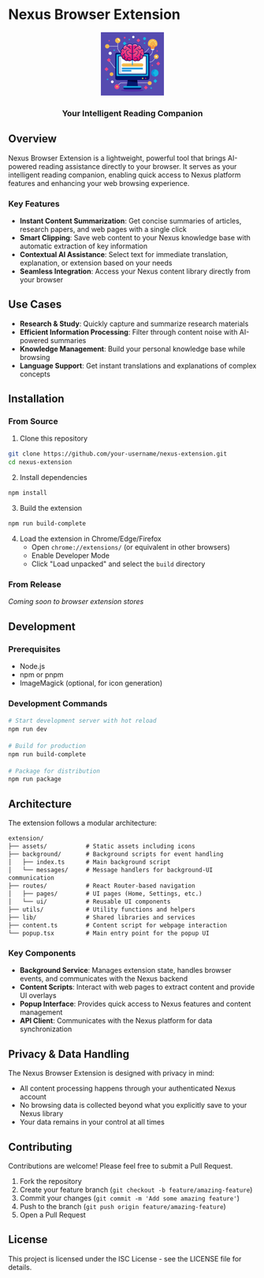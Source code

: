 # Nexus Browser Extension

<div align="center">
  <img src="assets/icon.png" alt="Nexus Logo" width="128" />
  <h3>Your Intelligent Reading Companion</h3>
</div>

## Overview

Nexus Browser Extension is a lightweight, powerful tool that brings AI-powered reading assistance directly to your browser. It serves as your intelligent reading companion, enabling quick access to Nexus platform features and enhancing your web browsing experience.

### Key Features

- **Instant Content Summarization**: Get concise summaries of articles, research papers, and web pages with a single click
- **Smart Clipping**: Save web content to your Nexus knowledge base with automatic extraction of key information
- **Contextual AI Assistance**: Select text for immediate translation, explanation, or extension based on your needs
- **Seamless Integration**: Access your Nexus content library directly from your browser

## Use Cases

- **Research & Study**: Quickly capture and summarize research materials
- **Efficient Information Processing**: Filter through content noise with AI-powered summaries
- **Knowledge Management**: Build your personal knowledge base while browsing
- **Language Support**: Get instant translations and explanations of complex concepts

## Installation

### From Source

1. Clone this repository
```bash
git clone https://github.com/your-username/nexus-extension.git
cd nexus-extension
```

2. Install dependencies
```bash
npm install
```

3. Build the extension
```bash
npm run build-complete
```

4. Load the extension in Chrome/Edge/Firefox
   - Open `chrome://extensions/` (or equivalent in other browsers)
   - Enable Developer Mode
   - Click "Load unpacked" and select the `build` directory

### From Release
*Coming soon to browser extension stores*

## Development

### Prerequisites

- Node.js
- npm or pnpm
- ImageMagick (optional, for icon generation)

### Development Commands

```bash
# Start development server with hot reload
npm run dev

# Build for production
npm run build-complete

# Package for distribution
npm run package
```

## Architecture

The extension follows a modular architecture:

```
extension/
├── assets/           # Static assets including icons
├── background/       # Background scripts for event handling
│   ├── index.ts      # Main background script
│   └── messages/     # Message handlers for background-UI communication
├── routes/           # React Router-based navigation
│   ├── pages/        # UI pages (Home, Settings, etc.)
│   └── ui/           # Reusable UI components
├── utils/            # Utility functions and helpers
├── lib/              # Shared libraries and services
├── content.ts        # Content script for webpage interaction
└── popup.tsx         # Main entry point for the popup UI
```

### Key Components

- **Background Service**: Manages extension state, handles browser events, and communicates with the Nexus backend
- **Content Scripts**: Interact with web pages to extract content and provide UI overlays
- **Popup Interface**: Provides quick access to Nexus features and content management
- **API Client**: Communicates with the Nexus platform for data synchronization

## Privacy & Data Handling

The Nexus Browser Extension is designed with privacy in mind:

- All content processing happens through your authenticated Nexus account
- No browsing data is collected beyond what you explicitly save to your Nexus library
- Your data remains in your control at all times

## Contributing

Contributions are welcome! Please feel free to submit a Pull Request.

1. Fork the repository
2. Create your feature branch (`git checkout -b feature/amazing-feature`)
3. Commit your changes (`git commit -m 'Add some amazing feature'`)
4. Push to the branch (`git push origin feature/amazing-feature`)
5. Open a Pull Request

## License

This project is licensed under the ISC License - see the LICENSE file for details. 